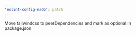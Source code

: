 ```yaml
---
'eslint-config-mado': patch
---
```


Move tailwindcss to peerDependencies and mark as optional in package.json
